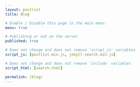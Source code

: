 ```yaml
---
layout: postlist
title: Blog

# Enable / Disable this page in the main menu.
menu: true

# Publishing or not on the server
published: true

# Does not change and does not remove 'script_js' variables
script_js: [postlist.min.js, jekyll-search.min.js]

# Does not change and does not remove 'include' variables
script_html: [search.html]

permalink: /blog/
---
```


